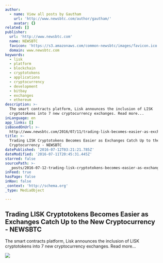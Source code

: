 ```yaml
---
author:
  - name: View all posts by Gautham
    url: 'http://www.newsbtc.com/author/gautham/'
    avatar: {}
related: []
publisher:
  url: 'http://www.newsbtc.com'
  name: NEWSBTC
  favicon: 'https://s3.amazonaws.com/common-newsbtc/images/favicon.ico'
  domain: www.newsbtc.com
keywords:
  - lisk
  - platform
  - blockchain
  - cryptotokens
  - applications
  - cryptocurrency
  - development
  - bitbay
  - exchanges
  - ethereum
description: >-
  The smart contracts platform, Lisk announces the inclusion of LISK
  cryptotokens into 7 new cryptocurrency exchanges. Read more...
inLanguage: en
app_links: []
isBasedOnUrl: >-
  http://www.newsbtc.com/2016/07/11/trading-lisk-becomes-easier-as-exchanges-catch-up-to-the-new-cryptocurrency/
title: >-
  Trading LISK Cryptotokens Becomes Easier as Exchanges Catch Up to the New
  Cryptocurrency - NEWSBTC
datePublished: '2016-07-12T03:21:21.785Z'
dateModified: '2016-07-11T20:45:31.445Z'
starred: false
sourcePath: >-
  _posts/2016-07-12-trading-lisk-cryptotokens-becomes-easier-as-exchanges-catch.md
inFeed: true
hasPage: false
inNav: false
_context: 'http://schema.org'
_type: MediaObject

---
```

<article style=""><h1>Trading LISK Cryptotokens Becomes Easier as Exchanges Catch Up to the New Cryptocurrency - NEWSBTC</h1><p>The smart contracts platform, Lisk announces the inclusion of LISK cryptotokens into 7 new cryptocurrency exchanges. Read more...</p><img src="http://s3.amazonaws.com/main-newsbtc-images/2016/03/24153806/Lisk-1.jpg" /></article>